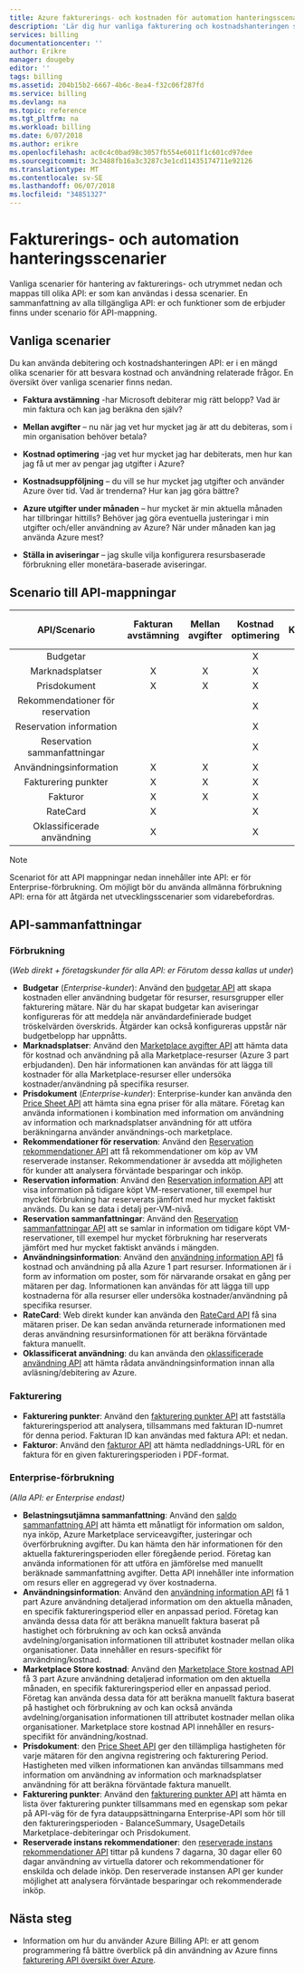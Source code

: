 ```yaml
---
title: Azure fakturerings- och kostnaden för automation hanteringsscenarier | Microsoft Docs
description: 'Lär dig hur vanliga fakturering och kostnadshanteringen scenarier är mappas till olika API: er.'
services: billing
documentationcenter: ''
author: Erikre
manager: dougeby
editor: ''
tags: billing
ms.assetid: 204b15b2-6667-4b6c-8ea4-f32c06f287fd
ms.service: billing
ms.devlang: na
ms.topic: reference
ms.tgt_pltfrm: na
ms.workload: billing
ms.date: 6/07/2018
ms.author: erikre
ms.openlocfilehash: ac0c4c0bad98c3057fb554e6011f1c601cd97dee
ms.sourcegitcommit: 3c3488fb16a3c3287c3e1cd11435174711e92126
ms.translationtype: MT
ms.contentlocale: sv-SE
ms.lasthandoff: 06/07/2018
ms.locfileid: "34851327"
---
```

# <a name="billing-and-cost-management-automation-scenarios"></a>Fakturerings- och automation hanteringsscenarier

Vanliga scenarier för hantering av fakturerings- och utrymmet nedan och mappas till olika API: er som kan användas i dessa scenarier. En sammanfattning av alla tillgängliga API: er och funktioner som de erbjuder finns under scenario för API-mappning. 

## <a name="common-scenarios"></a>Vanliga scenarier 

Du kan använda debitering och kostnadshanteringen API: er i en mängd olika scenarier för att besvara kostnad och användning relaterade frågor.  En översikt över vanliga scenarier finns nedan.

- **Faktura avstämning** -har Microsoft debiterar mig rätt belopp?  Vad är min faktura och kan jag beräkna den själv?

- **Mellan avgifter** – nu när jag vet hur mycket jag är att du debiteras, som i min organisation behöver betala?

- **Kostnad optimering** -jag vet hur mycket jag har debiterats, men hur kan jag få ut mer av pengar jag utgifter i Azure?

- **Kostnadsuppföljning** – du vill se hur mycket jag utgifter och använder Azure över tid. Vad är trenderna? Hur kan jag göra bättre?

- **Azure utgifter under månaden** – hur mycket är min aktuella månaden har tillbringar hittills? Behöver jag göra eventuella justeringar i min utgifter och/eller användning av Azure? När under månaden kan jag använda Azure mest?

- **Ställa in aviseringar** – jag skulle vilja konfigurera resursbaserade förbrukning eller monetära-baserade aviseringar.

## <a name="scenario-to-api-mappings"></a>Scenario till API-mappningar

|         API/Scenario        | Fakturan avstämning    | Mellan avgifter    | Kostnad optimering    | Kostnadsuppföljning    | Mitt i månaden tillbringar    | Aviseringar    |
|:---------------------------:|:-------------------------:|:----------------:|:--------------------:|:----------------:|:------------------:|:---------:|
| Budgetar                     |                           |                  |           X          |                  |                    |     X     |
| Marknadsplatser                |             X             |         X        |           X          |         X        |          X         |     X     |
| Prisdokument                 |             X             |         X        |           X          |         X        |          X         |           |
| Rekommendationer för reservation |                           |                  |           X          |                  |                    |           |
| Reservation information         |                           |                  |           X          |         X        |                    |           |
| Reservation sammanfattningar       |                           |                  |           X          |         X        |                    |           |
| Användningsinformation               |             X             |         X        |           X          |         X        |          X         |     X     |
| Fakturering punkter             |             X             |         X        |           X          |         X        |                    |           |
| Fakturor                    |             X             |         X        |           X          |         X        |                    |           |
| RateCard                    |             X             |                  |           X          |         X        |          X         |           |
| Oklassificerade användning               |             X             |                  |           X          |                  |          X         |           |

> [!NOTE]
> Scenariot för att API mappningar nedan innehåller inte API: er för Enterprise-förbrukning. Om möjligt bör du använda allmänna förbrukning API: erna för att åtgärda net utvecklingsscenarier som vidarebefordras.

## <a name="api-summaries"></a>API-sammanfattningar

### <a name="consumption"></a>Förbrukning
(*Web direkt + företagskunder för alla API: er Förutom dessa kallas ut under*)

-   **Budgetar** (*Enterprise-kunder*): Använd den [budgetar API](https://docs.microsoft.com/rest/api/consumption/budgets) att skapa kostnaden eller användning budgetar för resurser, resursgrupper eller fakturering mätare.  När du har skapat budgetar kan aviseringar konfigureras för att meddela när användardefinierade budget tröskelvärden överskrids. Åtgärder kan också konfigureras uppstår när budgetbelopp har uppnåtts.
-   **Marknadsplatser**: Använd den [Marketplace avgifter API](https://docs.microsoft.com/rest/api/consumption/marketplaces) att hämta data för kostnad och användning på alla Marketplace-resurser (Azure 3 part erbjudanden). Den här informationen kan användas för att lägga till kostnader för alla Marketplace-resurser eller undersöka kostnader/användning på specifika resurser.
-   **Prisdokument** (*Enterprise-kunder*): Enterprise-kunder kan använda den [Price Sheet API](https://docs.microsoft.com/rest/api/consumption/pricesheet) att hämta sina egna priser för alla mätare. Företag kan använda informationen i kombination med information om användning av information och marknadsplatser användning för att utföra beräkningarna använder användnings-och marketplace. 
-   **Rekommendationer för reservation**: Använd den [Reservation rekommendationer API](https://docs.microsoft.com/rest/api/consumption/reservationrecommendations) att få rekommendationer om köp av VM reserverade instanser. Rekommendationer är avsedda att möjligheten för kunder att analysera förväntade besparingar och inköp.
-   **Reservation information**: Använd den [Reservation information API](https://docs.microsoft.com/rest/api/consumption/reservationsdetails) att visa information på tidigare köpt VM-reservationer, till exempel hur mycket förbrukning har reserverats jämfört med hur mycket faktiskt används. Du kan se data i detalj per-VM-nivå.
-   **Reservation sammanfattningar**: Använd den [Reservation sammanfattningar API](https://docs.microsoft.com/rest/api/consumption/reservationssummaries) att se samlar in information om tidigare köpt VM-reservationer, till exempel hur mycket förbrukning har reserverats jämfört med hur mycket faktiskt används i mängden. 
-   **Användningsinformation**: Använd den [användning information API](https://docs.microsoft.com/rest/api/consumption/usagedetails) få kostnad och användning på alla Azure 1 part resurser. Informationen är i form av information om poster, som för närvarande orsakat en gång per mätaren per dag. Informationen kan användas för att lägga till upp kostnaderna för alla resurser eller undersöka kostnader/användning på specifika resurser.
-   **RateCard**: Web direkt kunder kan använda den [RateCard API](https://msdn.microsoft.com/library/azure/mt219005.aspx) få sina mätaren priser. De kan sedan använda returnerade informationen med deras användning resursinformationen för att beräkna förväntade faktura manuellt. 
-   **Oklassificerat användning**: du kan använda den [oklassificerade användning API](https://msdn.microsoft.com/library/azure/mt219003.aspx) att hämta rådata användningsinformation innan alla avläsning/debitering av Azure.

### <a name="billing"></a>Fakturering
-   **Fakturering punkter**: Använd den [fakturering punkter API](https://docs.microsoft.com/rest/api/billing/billingperiods) att fastställa faktureringsperiod att analysera, tillsammans med fakturan ID-numret för denna period. Fakturan ID kan användas med faktura API: et nedan. 
-   **Fakturor**: Använd den [fakturor API](https://docs.microsoft.com/rest/api/billing/invoices) att hämta nedladdnings-URL för en faktura för en given faktureringsperioden i PDF-format.

### <a name="enterprise-consumption"></a>Enterprise-förbrukning
*(Alla API: er Enterprise endast)*

-   **Belastningsutjämna sammanfattning**: Använd den [saldo sammanfattning API](https://docs.microsoft.com/rest/api/billing/enterprise/billing-enterprise-api-balance-summary) att hämta ett månatligt för information om saldon, nya inköp, Azure Marketplace serviceavgifter, justeringar och överförbrukning avgifter. Du kan hämta den här informationen för den aktuella faktureringsperioden eller föregående period. Företag kan använda informationen för att utföra en jämförelse med manuellt beräknade sammanfattning avgifter. Detta API innehåller inte information om resurs eller en aggregerad vy över kostnaderna.
-   **Användningsinformation**: Använd den [användning information API](https://docs.microsoft.com/rest/api/billing/enterprise/billing-enterprise-api-usage-detail) få 1 part Azure användning detaljerad information om den aktuella månaden, en specifik faktureringsperiod eller en anpassad period. Företag kan använda dessa data för att beräkna manuellt faktura baserat på hastighet och förbrukning av och kan också använda avdelning/organisation informationen till attributet kostnader mellan olika organisationer. Data innehåller en resurs-specifikt för användning/kostnad.
-   **Marketplace Store kostnad**: Använd den [Marketplace Store kostnad API](https://docs.microsoft.com/rest/api/billing/enterprise/billing-enterprise-api-marketplace-storecharge) få 3 part Azure användning detaljerad information om den aktuella månaden, en specifik faktureringsperiod eller en anpassad period. Företag kan använda dessa data för att beräkna manuellt faktura baserat på hastighet och förbrukning av och kan också använda avdelning/organisation informationen till attributet kostnader mellan olika organisationer. Marketplace store kostnad API innehåller en resurs-specifikt för användning/kostnad.
-   **Prisdokument**: den [Price Sheet API](https://docs.microsoft.com/rest/api/billing/enterprise/billing-enterprise-api-pricesheet) ger den tillämpliga hastigheten för varje mätaren för den angivna registrering och fakturering Period. Hastigheten med vilken informationen kan användas tillsammans med information om användning av information och marknadsplatser användning för att beräkna förväntade faktura manuellt.
-   **Fakturering punkter**: Använd den [fakturering punkter API](https://docs.microsoft.com/rest/api/billing/enterprise/billing-enterprise-api-billing-periods) att hämta en lista över fakturering punkter tillsammans med en egenskap som pekar på API-väg för de fyra datauppsättningarna Enterprise-API som hör till den faktureringsperioden - BalanceSummary, UsageDetails Marketplace-debiteringar och Prisdokument.
-   **Reserverade instans rekommendationer**: den [reserverade instans rekommendationer API](https://docs.microsoft.com/rest/api/billing/enterprise/billing-enterprise-api-reserved-instance-recommendation) tittar på kundens 7 dagarna, 30 dagar eller 60 dagar användning av virtuella datorer och rekommendationer för enskilda och delade inköp. Den reserverade instansen API ger kunder möjlighet att analysera förväntade besparingar och rekommenderade inköp.

## <a name="next-steps"></a>Nästa steg

- Information om hur du använder Azure Billing API: er att genom programmering få bättre överblick på din användning av Azure finns [fakturering API översikt över Azure](billing-usage-rate-card-overview.md).